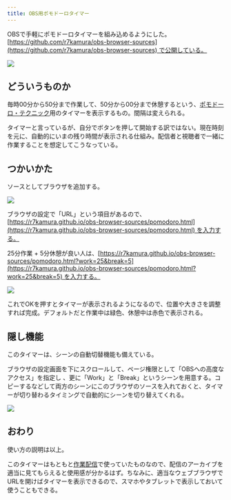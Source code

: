 ```yaml
---
title: OBS用ポモドーロタイマー
---
```

OBSで手軽にポモドーロタイマーを組み込めるようにした。[https://github.com/r7kamura/obs-browser-sources](https://github.com/r7kamura/obs-browser-sources) で公開している。

![](https://lh3.googleusercontent.com/docs/ADP-6oFmfkePDzPb3sGI6D7gyN8aqO-Dayednof3ljQLQSqMGESOFTvpFUJcXdM_OymqVYGJI3UFoJRKmw7lzD_Zk9ieY3QeRZ7zPsfocNH6G11o2AHY3tPvetzBMB3Dis1Q2R0y65aIPlKuyj3PAFATVLZT3UdptyMzfX2xzR40TW9wcehWma0xabTeoWaaScaABgPGKgmjnfk6llXJXgx5Y7pmmLSiNajVOVafbfeW2-sW8gElAtGE1kpE2HWxk15I--Mrxj8wwd7N72ufDoVcvPinXWAp4U4ffoAs1biv-K2c1AJSSm9HMbBNuDEaVX5nKIucg_GXW4D5-p9CEns4p82X4213BgGdFYJk18I1y6Fz6POrK3G7zUO023AkK3TVFn9Al6_V1Y6ZwtLQnnNA0-OYMi0719rQKa9CUyYo0YF0SbZYJqnxsSv0xz0HriiUSJZLilM7bQqr6y2c78xNlAwx8TYHc_wMTuSjT7VITJmogfMzXqIWF-T51uP75ot9-yYFdBG0J3JynJM2v4m0d5vUDCag7nQLvLZpNVGQxS2MlWRyDyyTWKdL6tjozyF6ryewrkI_XWJF8RPONYpE7mtGN43vuOM6iLldJrF4-zR7Pk-ueeUt5EppvZQW81lGLxcuopXBdUBq1lLYmgvBp5U_j9tvGjaFf7GRACh-fLmZIIW8kFGFiwDhvfF2fBlLFwtWzrU1NEnZR59nMYCmhFSsz45sbMySc2MVyAx7B3N4jxCqB-1ttzXWOT9Vmmt14wUOLR5jJRTutEWslcck6yeUbJNeHJlwwKdo9NWZ5iEHB6ysVlNZz6nskkXBLnaF3H_dFx0GPHRZ8mMwhGPYMAV8DjNTdYsQIywnOWobcO3b6v7UdR51i2Lp_KB7YMMABzhnQkIZ3rmt-IpjbySA4TD8CaNxJD4AAs44y5LDq8hjOpfdBsilLj3culBKpZPc0QeePWgiDeV2pyDTQbLZLRBcLPSyf2i54kIQQwXCu-0JFR_RBK4ClTr1q728o3ANs631QmwEddDQVEfBUYZCUSlAY2VBsexS6UztsJjgh_b86kf4tMPnwdjo6uEjDQbGBnSQriUDJoACoE30Xpho_FgdogTzzmjlYENYCSsshFc4-9bppTYDhGxp5-MOcfhvUR92a7HuzTJJj1LG6lKM9X2J0ZHWOE92lukf97frJaAOYcG1llR3-KHp1NKjKJMwdABt7L-j9u5uZmM33mOXdhSRUYkNz_UyLPKJo8oGtoIAqYNl)

どういうものか
-------

毎時00分から50分まで作業して、50分から00分まで休憩するという、[ポモドーロ・テクニック](https://ja.wikipedia.org/wiki/%E3%83%9D%E3%83%A2%E3%83%89%E3%83%BC%E3%83%AD%E3%83%BB%E3%83%86%E3%82%AF%E3%83%8B%E3%83%83%E3%82%AF)用のタイマーを表示するもの。間隔は変えられる。

タイマーと言っているが、自分でボタンを押して開始する訳ではない。現在時刻を元に、自動的にいまの残り時間が表示される仕組み。配信者と視聴者で一緒に作業することを想定してこうなっている。

つかいかた
-----

ソースとしてブラウザを追加する。

![](https://lh3.googleusercontent.com/docs/ADP-6oGUf1agMx75mSQRRxCc6iv5oVwffiSZmCbGzJ-oump-igyk47R4QI_VkjzaGcIWNd9-PAq5Q9kQ7aQ3JfK3_vB-c38-qcTvBKVHejojtlemq5QgOlttXP0D72C3rAcAHmOSmkC4_mZz4nul4DzYUWTKISaLtbS2e1Khdd01ECepsTlAIxV5TAWMcfFY8F0Hy-YmYJrlN8JfvNgfkVBLmnQ62sD74fgvjhzg_Nr0w4lEMNnE84Cy6uPSEzx79OR1Lq0w1pLW3HVxxkxg8jcjg8lONNaVlv-LA5jv2VWyKEjxSrr1xXgpCSu5tCMgUtMlnhpkJ8ufhJj7HmABDTtv71vorXA4UzJxqLFi0nJr0EvCc4UpaArMmkszl0pMoUj-Ee7MIJlhvlpzldV2JL4WyGxZxdoCrh-PTyuBcRsgBmnSu8N0LeTrB5tNDOLMhj1ivIk1KoWWFsG05gaHrWDT8gAf1ckA2VvbSu3IirrB6U9EMoz7z32t1bDe8QJkIrLILeuIq19slUcDmu1jOcLOoTjAgpeA69ugbFQEknqCUFge7Y8v-3RoBkRivTX-ML9ptrCRNpVb90xQP1sKLvxbT3grvez7P4GAvjgKbV45b8hz8YOIv_FUTKcKJ-z892G9AigbEe5kSsZJ0fYQoT0sFmp6DzKz2sVMkAUFwtN2K5TmdNsxCbui_uBrKNQ0rVwqCsxjEKgGavm3aKRrYRtks_KAbvNAOW9zrhzTOgmlK0pPLlJRF1zi8qupwtgVLQwWWBbHq3iWdLFrwfbQDGrQy2j9lkDlYNfXtANCXYkOczW4rdCjySz4h03El1ntdsxXF07PtLU4vtY5Nk9pxIV-GHO-SGqDi8E0BkXBc1DDg0KPAEAovpP-Ax0GVpY9tamiVfss_I9q3Gat6f40RwsuXPJ4-2AA5nTNItYFf8pZ75ni7mkeoYQnwEyBbQsyLPxw7JjLeJQH_K3f7MCYknaM8Yi-mmUEED2PVNmySmJpMg-HEn9rqSghrgdcaJqVCpObPH87_P6odH5oWL1fk6npzQzUKq0MSKkHL6AnFxxpCCz84gaVNY8fxG7IDsJKRU7zkgMSAIGEEPaX275wmKclNwaiRV4dYor2kygk81iCvHnRp-8hBivZxh3lgdY2tel5n6pNfkmfWF_UqEN4z_FJev7xcTXh8y67mGbOPjTC9jyM3JejRWjAiVJpL22nwMpU6gcJ-9fGeoqZgT3LLDkpOPyAZ5bzm6Df5Gl0VjsRQr8FYnxB)

ブラウザの設定で「URL」という項目があるので、[https://r7kamura.github.io/obs-browser-sources/pomodoro.html](https://r7kamura.github.io/obs-browser-sources/pomodoro.html) を入力する。

25分作業 + 5分休憩が良い人は、[https://r7kamura.github.io/obs-browser-sources/pomodoro.html?work=25&break=5](https://r7kamura.github.io/obs-browser-sources/pomodoro.html?work=25&break=5) を入力する。

![](https://lh3.googleusercontent.com/docs/ADP-6oGmgYQBkr_3z3qBCnMtsySqTXmxUO0cFS65XiPpeiKBeFaX-sDc20spOPA38Ac1jKsYcMUemK3wCDnqAGJOZeV-ZA3iKAzNzu-j7zCgn9r_pFipEl3TF56zuEFSs2qdmWq9pAASW1uaw0JlXxtHWDeP7o_y2L6QXqa3aOugldJP7NFwmCjSf4OXIxkFZm5021VDxVMzpL6m9ehTQzgGlWc_wdZHL4N-TZolVQgpB_8Fq1YlK2Gfi_tsek5UhkOULuP0UHti2ZQjyVuMqL6DjCP0mTr6afIGLxEth6Xp_M5auBbuJWzrF85C-SMZN-g7IH8ZY3EInd1Pt8iDD19IaEGulXyiLicp085nINzeYbkSz238HWILBjIbf2gsokl--IRI7HLYs84nOJKxefXcO-bOpOU-PTLvTsZ9-urs6xmrPU4t-7HZpW8rriMOgYA6fq1yFIt5rdYIsw-s0AuH-CDaL3LjSa3DqmCtsKBD1oZFe_9goQjXzOcGHr5-Uqsz1abz6VMNv6tKiVigyRfwnfOvMjH-3c4wghhYrMPNFYcooTPj5L5r882TUYFVGzVnJU338upkv8tFbKhrbbeBSicCT6yuI8NuDTLcHaB6fmCLv3NcW7KS8xyFUiaoYFLyK71NOG_DNRos5cQ9Rztg4yKi_86OxYCtTPdB4ocdEw8-Kt3WmZXB1rfKeUO_Ba1yVJgt0P5rzfKReuc8X2UAVRnRbFoj-W4EQ74NY-nFz0oC6T4bvb2UwfYWDOBj-sdqdDEkebOGW0tcYmMLtDLyQhhsTceDDIajlKDDPG6mhzDNWUzgbWfGwNLjk9Zq73c51Ml7MXftKiUipYChaflZ519gmB54kWWfCV7lkfp2wK8VqHBimVUZWxkYAq7reVCGxGZ3NYx1dyiC4zPcnkZl1wWtKY5E58l_OKTv7--wdrGHQzQ5-XmynsKzpfFv46eXm3jFDPxwxxFbmLBIKHyrwppMpHMlx9_VwJCDR9gdUG8M1m9Yl-gkycTfsFQKNmGA2dTcv5TvMDpHS8SiCe020sFbjxZ8BNb0d7IwWob5RiCr6hvgS7NL6VSwp5yiEpFvNYvDSnVQW5u2WtGglmZZjRUwoQjbvw2oqN1PFYZl8hX8xGI1tAhHwllxJTE0FLRCo4vDkkG9IodkBnU1EUyEdDBXk6kdNUu_qrOCxsdeKpR3VMojWDBUlnphWQX7Ct_8DCXfPwtuRQO6D-Y7bBnThQ1k3xcFDVvpgijw1iW0zmSnYSLX)

これでOKを押すとタイマーが表示されるようになるので、位置や大きさを調整すれば完成。デフォルトだと作業中は緑色、休憩中は赤色で表示される。

隠し機能
----

このタイマーは、シーンの自動切替機能も備えている。

ブラウザの設定画面を下にスクロールして、ページ権限として「OBSへの高度なアクセス」を指定し 、更に「Work」と「Break」というシーンを用意する。コピーするなどして両方のシーンにこのブラウザのソースを入れておくと、タイマーが切り替わるタイミングで自動的にシーンを切り替えてくれる。

![](https://lh3.googleusercontent.com/docs/ADP-6oFKTi1Q915FeaNYsRCb8ws9lJ7JW1kmi0Bqpoqr3vgmyIDGUXIuOUJClYAQqFl5Xe_FxhBkhUUs95NqS_bAI--_F8S1bNA9LdwLT1t_3lEcLvWOLSw6Ilr1-cOc9p9PUuSrb3RNL8zP7uOUJ8afUTqWOxkF4AB869HtTLiAE3Aa3x78d28gXE7SE8feYEI1oZ9yqSHc1UMwougwb92AHEY2Sf0uCxiReDgmq2ApaI4WTqNcjHCZBI6enicaSF7HMgl4pSBwhqaZayXA5lJmIyii4XxjLrBSor0hlR8H92yFBXARePEPfL4b-2ewSsySx6AQhAqGUi7Y-hgELr6Sugub9tIE8UVh0kPraejcJo2fPxufLyPEczv3K-4ClycMuL6lt5NbLl9I-LSkVlzLksnX1wl5Q043obxSh6GLi0LQB2gH8z43Bp8Dv4a-d_4XuToQcWaZXVLpk4GXHC6WeG0eRAvC-0Qu2WWl30CiH5OV4XQkHPWTM1l74X7znt6Y-vQivx6agz7kTv7WES4M7C3ugMpimFVldPa7zXVYGLNC9i28zV-RybTiFbCP0MidRlNc7sEYhZt7lbeF8ZwStMEb50HWLsVbjiWnkUJgpXmSVffp6pcbAeZYw3bGLXsTJ0feMJ4p_ee136gvpz581Bv-lN-Cq4nLJ-6YuuAHVkPhvyqfCzusnwCNLCEF96MaNCRhVqbPZhe2a5LaKKcoJh0x6F-oA9zQhF2LnzbiDPA50SIYKM87Ym6bAPkANODr9i-Ow3kcLSaRYVMcQNwzdmjoil8RxrClH8c26_r4mKq6y3CnE8Z7DpGxBZXJGNppAujrDnQQm8hRJRk_Stu9_IY_7BeXR4frwwVa3KlQGRRTPcdZ7Qrbc4kt5bc5g1MNli7hcL3kcfIv8ZDJtUYwe3pUTWYIqm51nghmRgSky9YtB2_oOJ9P7GFMCtZV2rxb65Da5inaDup9VkJHOLD0uO_uKjdqd78LFhHTIkw4eZDse0WeozabDT_21a4VGr4QTkxaGqrVM6iEraSOeTdD7gtxYzYwybO_JiQAxGNk1VW6Hz9hIqP3kb9MKyqa7FG_1w_08mknQi9XcYEfrpZ4SMJv8PS2Wka2r7mnLz1CLE-yDJ18cK2C1jkSymMK063hONq3KcpRTd3QLyUWV7N50kP5PcDMeEu5zyc3exmp4v8VG57vGkJou975xm-9_P-3TZJfU3utMFgEVR-G55mCwPq2kBuxjxdKlpUZT1cHmI9uvxXk)

おわり
---

使い方の説明は以上。

このタイマーはもともと[作業配信](https://www.youtube.com/channel/UC5s-KpSDGzxWPWNv94PnJHw)で使っていたものなので、配信のアーカイブを適当に見てもらえると使用感が分かるはず。ちなみに、適当なウェブブラウザでURLを開けばタイマーを表示できるので、スマホやタブレットで表示しておいて使うこともできる。
